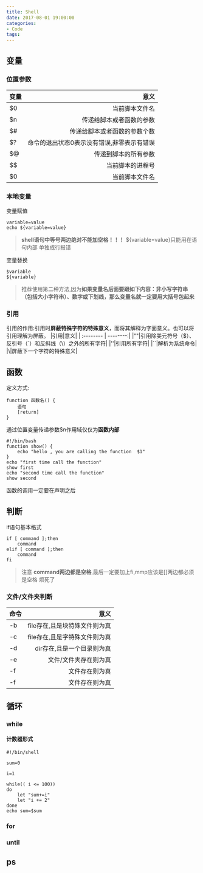 ```yaml
---
title: Shell
date: 2017-08-01 19:00:00
categories: 
- Code
tags:
---
```


## 变量
### 位置参数

|变量|意义|
| :-------- | --------:|
|$0|当前脚本文件名|
|$n|传递给脚本或者函数的参数|
|$#|传递给脚本或者函数的参数个数|
|$?|命令的退出状态0表示没有错误,非零表示有错误|
|$@|传递到脚本的所有参数|
|$$|当前脚本的进程号|
|$0|当前脚本文件名|

### 本地变量
变量赋值

```shell
variable=value
echo ${variable=value}
```
> **shell语句中等号两边绝对不能加空格！！！** 
> ${variable=value}只能用在语句内部 单独成行报错

变量替换

```shell
$variable
${variable}
```
>推荐使用第二种方法,因为**如果变量名后面要跟如下内容：非小写字符串（包括大小字符串）、数字或下划线，那么变量名就一定要用大括号包起来**

### 引用
引用的作用:引用时**屏蔽特殊字符的特殊意义**，而将其解释为字面意义。也可以将引用理解为屏蔽。
|引用|意义|
| :-------- | --------:|
|""|引用除美元符号（$）、反引号（`）和反斜线（\）之外的所有字符|
|''|引用所有字符|
|``|解析为系统命令|
|\\|屏蔽下一个字符的特殊意义|

## 函数
定义方式:

```shell
function 函数名() {
    语句
    [return]
}
```
通过位置变量传递参数$n作用域仅仅为**函数内部**

```shell
#!/bin/bash
function show() {
    echo "hello , you are calling the function  $1"
}
echo "first time call the function"
show first
echo "second time call the function"
show second
```

函数的调用一定要在声明之后

## 判断
if语句基本格式
```shell
if [ command ];then
	command
elif [ command ];then
	command
fi
```
>注意 **command两边都是空格**,最后一定要加上fi,mmp应该是[]两边都必须是空格  烦死了 

### 文件/文件夹判断

|命令|意义|
| :-------- | --------:|
|-b|file存在,且是块特殊文件则为真|
|-c|file存在,且是字特殊文件则为真|
|-d|dir存在,且是一个目录则为真|
|-e|文件/文件夹存在则为真|
|-f|文件存在则为真|
|-f|文件存在则为真|

## 循环
### while
#### 计数器形式
```shell
#!/bin/shell

sum=0

i=1

while(( i <= 100))
do
	let "sum+=i"
	let "i += 2"
done 
echo sum=$sum
```

### for

### until


## ps
